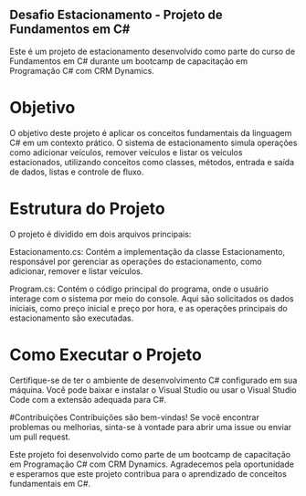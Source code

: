 ## Desafio Estacionamento - Projeto de Fundamentos em C#

Este é um projeto de estacionamento desenvolvido como parte do curso de Fundamentos em C# durante um bootcamp de capacitação em Programação C# com CRM Dynamics.

# Objetivo
O objetivo deste projeto é aplicar os conceitos fundamentais da linguagem C# em um contexto prático. O sistema de estacionamento simula operações como adicionar veículos, remover veículos e listar os veículos estacionados, utilizando conceitos como classes, métodos, entrada e saída de dados, listas e controle de fluxo.

# Estrutura do Projeto
O projeto é dividido em dois arquivos principais:

Estacionamento.cs: Contém a implementação da classe Estacionamento, responsável por gerenciar as operações do estacionamento, como adicionar, remover e listar veículos.

Program.cs: Contém o código principal do programa, onde o usuário interage com o sistema por meio do console. Aqui são solicitados os dados iniciais, como preço inicial e preço por hora, e as operações principais do estacionamento são executadas.

# Como Executar o Projeto
Certifique-se de ter o ambiente de desenvolvimento C# configurado em sua máquina. Você pode baixar e instalar o Visual Studio ou usar o Visual Studio Code com a extensão adequada para C#.

#Contribuições
Contribuições são bem-vindas! Se você encontrar problemas ou melhorias, sinta-se à vontade para abrir uma issue ou enviar um pull request.

Este projeto foi desenvolvido como parte de um bootcamp de capacitação em Programação C# com CRM Dynamics. Agradecemos pela oportunidade e esperamos que este projeto contribua para o aprendizado de conceitos fundamentais em C#.
